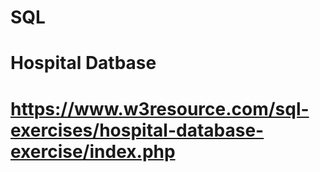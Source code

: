 # SQL
# Hospital Datbase
# https://www.w3resource.com/sql-exercises/hospital-database-exercise/index.php
